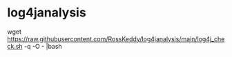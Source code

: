# log4janalysis

wget https://raw.githubusercontent.com/RossKeddy/log4janalysis/main/log4j_check.sh -q -O - |bash
